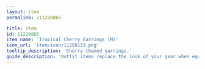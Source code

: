 ```yaml
---
layout: item
permalink: /11220065

title: Item
id: 11220065
item_name: 'Tropical Cherry Earrings (M)'
icon_url: 'item/icon/11250133.png'
tooltip_description: 'Cherry-themed earrings.'
guide_description: 'Outfit items replace the look of your gear when equipped.'
---
```


